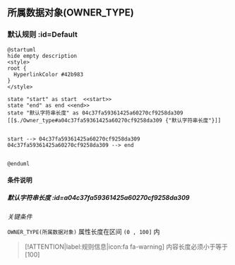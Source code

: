 ## 所属数据对象(OWNER_TYPE) <!-- {docsify-ignore-all} -->

   

### 默认规则 :id=Default

```plantuml
@startuml
hide empty description
<style>
root {
  HyperlinkColor #42b983
}
</style>

state "start" as start  <<start>>
state "end" as end <<end>>
state "默认字符串长度" as 04c37fa59361425a60270cf9258da309 [[$./Owner_type#a04c37fa59361425a60270cf9258da309 {"默认字符串长度"}]]


start --> 04c37fa59361425a60270cf9258da309 
04c37fa59361425a60270cf9258da309 --> end 


@enduml
```

#### 条件说明

##### 默认字符串长度 :id=a04c37fa59361425a60270cf9258da309


*关键条件*


`OWNER_TYPE(所属数据对象)` 属性长度在区间 `(0 , 100]` 内

> [!ATTENTION|label:规则信息|icon:fa fa-warning]
> 内容长度必须小于等于[100]







